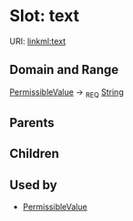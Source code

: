 
# Slot: text




URI: [linkml:text](https://w3id.org/linkml/text)


## Domain and Range

[PermissibleValue](PermissibleValue.md) ->  <sub>REQ</sub> [String](String.md)

## Parents


## Children


## Used by

 * [PermissibleValue](PermissibleValue.md)
